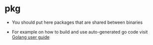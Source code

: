 # pkg

- You should put here packages that are shared between binaries

- For example on how to build and use auto-generated go code visit [Golang user guide](https://github.com/real-logic/simple-binary-encoding/wiki/Golang-User-Guide)
